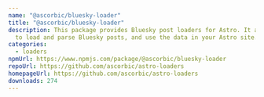 ```yaml
---
name: "@ascorbic/bluesky-loader"
title: "@ascorbic/bluesky-loader"
description: This package provides Bluesky post loaders for Astro. It allows you
  to load and parse Bluesky posts, and use the data in your Astro site.
categories:
  - loaders
npmUrl: https://www.npmjs.com/package/@ascorbic/bluesky-loader
repoUrl: https://github.com/ascorbic/astro-loaders
homepageUrl: https://github.com/ascorbic/astro-loaders
downloads: 274
---
```

